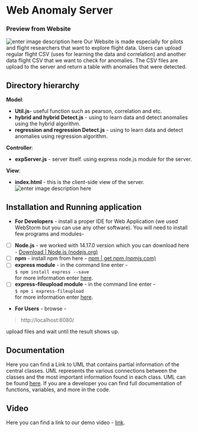 


# Web Anomaly Server
### Preview from Website
![enter image description here](https://i.ibb.co/BPNBQMD/anoamlywebserver.png)
Our Website is made especially for pilots and flight researchers that want to explore flight data. 
Users can upload regular flight CSV (uses for learning the data and correlation) and another data flight CSV that we want to check for anomalies. 
The CSV files are upload to the server and return a table with anomalies that were detected. 
## Directory hierarchy

**Model**:
 - **Util.js**- useful function such as pearson, correlation and etc.
 - **hybrid and hybrid Detect.js** - using to learn data and detect anomalies using the hybrid algorithm.
 - **regression and regression  Detect.js** -  using to learn data and detect anomalies using regression algorithm.

 **Controller**:
- **expServer.js** - server itself. using express node.js module for the server.

**View**:
- **index.html** - this is the client-side view of the server. 
![enter image description here](https://siliconcanals.com/wp-content/uploads/2019/08/airplane-travel-tip.jpg)
## Installation and Running application
 - **For Developers** - install a proper IDE for Web Application (we used WebStorm but you can use any other software). You will need to install few programs and modules- 
 - [ ] **Node.js** - we worked with 14.17.0 version which you can download here - [Download | Node.js (nodejs.org)](https://nodejs.org/en/download/)
 - [ ] **npm** - install npm from here - [npm | get npm (npmjs.com)](https://www.npmjs.com/get-npm)
 - [ ] **express module** - in the command line enter - \
  `$ npm install express --save` \
 for more information enter [here](https://expressjs.com/en/starter/installing.html).
 - [ ]  **express-fileupload module** - in the command line enter -\
  `$ npm i express-fileupload`\
for more information enter [here](https://www.npmjs.com/package/express-fileupload).
 - **For Users** -
 browse - 
 >  http://localhost:8080/
 
 upload files and wait until the result shows up.
## Documentation
Here you can find a Link to UML that contains partial information of the central classes. UML represents the various connections between the classes and the most important information found in each class. UML can be found [here](https://lucid.app/lucidchart/7449e159-4b1b-4645-b7ae-9db34b7f0c98/view?page=0_0#). 
If you are a developer you can find full documentation of functions, variables, and more in the code.
## Video
Here you can find a link to our demo video - [link](https://youtu.be/6wdI9SiAkvA).
